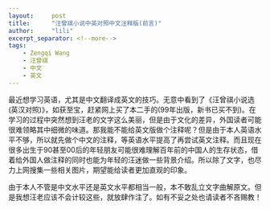 ```yaml
---
layout:     post
title:      "汪曾祺小说中英对照中文注释版(前言)"
author:     "lili"
excerpt_separator: <!--more-->
tags:
    - Zengqi Wang
    - 汪曾祺
    - 中文
    - 英文
---
```


 <!--more-->
 
最近想学习英语，尤其是中文翻译成英文的技巧。无意中看到了《汪曾祺小说选(英汉对照)》，如获至宝，赶紧网上买了本二手的(99年出版，新书已买不到)。在学习的过程中突然想到汪老的文字这么美丽，但是由于文化的差异，外国读者可能很难领略其中细微的味道。那我能不能给英文版做个注释呢？但是由于本人英语水平不够，所以就先做个中文的注释，等英语水平提高了再尝试英文注释。而且现在很多出生于90甚至00后的年轻朋友可能很难理解百年前的中国人的生存状态，借着给外国人做注释的同时也能为年轻的汪迷做一些背景介绍。所以除了文字，也尽力上网搜集一些相关图片，期望能给读者更加直观的印象。

由于本人不管是中文水平还是英文水平都相当一般，本不敢乱立文字曲解原文。但是我想汪老应该不会计较这些，就放肆作注了。如有不妥之处也请读者不吝赐教！

